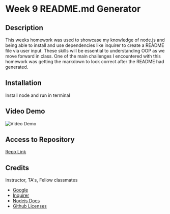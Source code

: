 # Week 9 README.md Generator

## Description
This weeks homework was used to showcase my knowledge of node.js and being able to install and use dependencies like inquirer to create a README file via user input. These skills will be essential to understanding OOP as we move forward in class. One of the main challenges I encountered with this homework was getting the markdown to look correct after the README had generated. 

## Installation
Install node and run in terminal

## Video Demo

![Video Demo]()

## Access to Repository

[Repo Link](https://github.com/DMosca2021/README_generator-wk9)

## Credits
Instructor, TA's, Fellow classmates
- [Google](https://www.google.com/)
- [Inquirer](https://www.npmjs.com/package/inquirer#prompt)
- [Nodejs Docs](https://nodejs.org/api/util.html#util_util_promisify_original)
- [Github Licenses](https://gist.github.com/lukas-h/2a5d00690736b4c3a7ba)